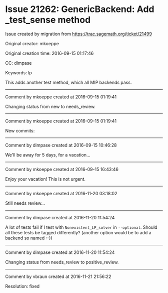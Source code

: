 # Issue 21262: GenericBackend: Add _test_sense method

Issue created by migration from https://trac.sagemath.org/ticket/21499

Original creator: mkoeppe

Original creation time: 2016-09-15 01:17:46

CC:  dimpase

Keywords: lp

This adds another test method, which all MIP backends pass.


---

Comment by mkoeppe created at 2016-09-15 01:19:41

Changing status from new to needs_review.


---

Comment by mkoeppe created at 2016-09-15 01:19:41

New commits:


---

Comment by dimpase created at 2016-09-15 10:46:28

We'll be away for 5 days, for a vacation...


---

Comment by mkoeppe created at 2016-09-15 16:43:46

Enjoy your vacation!
This is not urgent.


---

Comment by mkoeppe created at 2016-11-20 03:18:02

Still needs review...


---

Comment by dimpase created at 2016-11-20 11:54:24

A lot of tests fail if I test with `Nonexistent_LP_solver` in `--optional`.
Should all these tests be tagged differently?
(another option would be to add a backend so named :-))


---

Comment by dimpase created at 2016-11-20 11:54:24

Changing status from needs_review to positive_review.


---

Comment by vbraun created at 2016-11-21 21:56:22

Resolution: fixed
